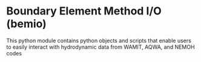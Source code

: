 # Boundary Element Method I/O (bemio)
This python module contains python objects and scripts that enable users to easily interact with hydrodynamic data from WAMIT, AQWA, and NEMOH codes

